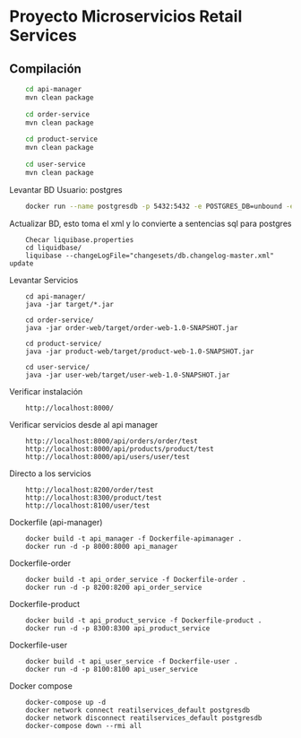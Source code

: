 # Proyecto Microservicios Retail Services

## Compilación

``` bash
    cd api-manager
    mvn clean package
    
    cd order-service
    mvn clean package
    
    cd product-service
    mvn clean package
        
    cd user-service
    mvn clean package
```

Levantar BD
Usuario: postgres  
```bash
    docker run --name postgresdb -p 5432:5432 -e POSTGRES_DB=unbound -e POSTGRES_PASSWORD=project123 -d postgres
```

Actualizar BD, esto toma el xml y lo convierte a sentencias sql para postgres   
```
    Checar liquibase.properties
    cd liquidbase/
    liquibase --changeLogFile="changesets/db.changelog-master.xml" update
```

Levantar Servicios   
```
    cd api-manager/
    java -jar target/*.jar
    
    cd order-service/
    java -jar order-web/target/order-web-1.0-SNAPSHOT.jar
    
    cd product-service/
    java -jar product-web/target/product-web-1.0-SNAPSHOT.jar
    
    cd user-service/
    java -jar user-web/target/user-web-1.0-SNAPSHOT.jar
```

Verificar instalación
```
    http://localhost:8000/
```

Verificar servicios desde al api manager
```
    http://localhost:8000/api/orders/order/test
    http://localhost:8000/api/products/product/test
    http://localhost:8000/api/users/user/test
```

Directo a los servicios
```
    http://localhost:8200/order/test
    http://localhost:8300/product/test
    http://localhost:8100/user/test
```


Dockerfile (api-manager)
```
    docker build -t api_manager -f Dockerfile-apimanager .
    docker run -d -p 8000:8000 api_manager
```

Dockerfile-order
```
    docker build -t api_order_service -f Dockerfile-order .
    docker run -d -p 8200:8200 api_order_service
```

Dockerfile-product
```
    docker build -t api_product_service -f Dockerfile-product .
    docker run -d -p 8300:8300 api_product_service
```

Dockerfile-user
```
    docker build -t api_user_service -f Dockerfile-user .
    docker run -d -p 8100:8100 api_user_service
```

Docker compose
```
    docker-compose up -d
    docker network connect reatilservices_default postgresdb
    docker network disconnect reatilservices_default postgresdb
    docker-compose down --rmi all
```